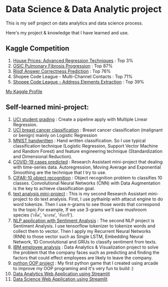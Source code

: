 # Data Science & Data Analytic project
This is my self project on data analytics and data science process.

Here's my project & knowledge that I have learned and use.
## Kaggle Competition 
1. [House Prices: Advanced Regression Techniques](https://github.com/pasithbas159/DS_project/blob/master/Kaggle_project/house-prices-advanced-regression-techniques/House_Prices.ipynb) : Top 3%
2. [OSIC Pulmonary Fibrosis Progression](https://www.kaggle.com/binman159/osic-lung) : Top 87%
3. [Riiid! Answer Correctness Prediction](https://www.kaggle.com/c/riiid-test-answer-prediction/overview) : Top 76%
4. Shopee Code League - Multi-Channel Contacts : Top 71%
5. [Shopee Code League - Address Elements Extraction](https://www.kaggle.com/binman159/scl-ds-round-bi-lstm-for-text-classification) : Top 39%

  [My Kaggle Profile](https://www.kaggle.com/binman159)

## Self-learned mini-project: 
1. [UCI student grading](UCI_spyder.py) : Create a pipeline apply with Multiple Linear Regression.
2. [UCI breast cancer classification](https://github.com/pasithbas159/DS_project/blob/master/Breast%20cancer.ipynb) : Breast cancer classification (malignant or benign) mainly on Logistic Regression
3. [MNIST handwritten](MNIST_dataset.ipynb) : Hand written classification. So I use typical classification technique (Logistic Regression, Support Vector Machine and Random Forest) and feature engineering technique (Standardization and Dimensional Reduction).
4. [COVID-19 cases predicted](corona_cases/corona_cases_predicted.ipynb) : Research Assistant mini-project that dealing with time-series data. Autoregression, Moving Average and Exponential Smoothing are the technique that I try to use.
5. [CIFAR-10 object recognition](CNN_cifar10.ipynb) : Object recognition problem to classifies 10 classes. Convolutional Neural Networks (CNN) with Data Augmentation is the key to achieve classification goal.
6. [text analysis mini-project](Mushroom_extract.ipynb) : This is my second Research Assistant mini-project to do text analysis. First, I use pythainlp with attacut engine to do word tokenize. Then I use n-grams to see those words that correspond to the topic.For example, If we use 3-grams we'll saw mushroom species ('เห็ด', 'นางรม', 'ฮังการี').
7. [NLP application with Sentiment Analysis](https://github.com/pasithbas159/DS_project/blob/master/NLP%20Project/Sentiment_Analysis.ipynb) : The second NLP project is Sentiment Analysis. I use tensorflow tokenizer to tokenize words and collect them to vector. Then I apply my Recurrent Neural Networks (RNN) to those vector such as Single LSTM, Embedding Neural Network, 1D Convolutional and GRUs to classify sentiment from texts.
8. [IBM employee analysis](IBM_employee_analysis) : Data Analytics & Visualization project to solve the problem that the company faces such as predicting and finding the factors that could effect employees are likely to leave the company.
9. [python OOP project](arcade_game_project) : My first python game that I created using arcade to improve my OOP programing and it's very fun to build :)
10. [Data Analytics Web Application using Streamlit](https://github.com/pasithbas159/streamlit-analytics)
11. [Data Science Web Application using Streamlit](https://github.com/pasithbas159/streamlit-datascience)
